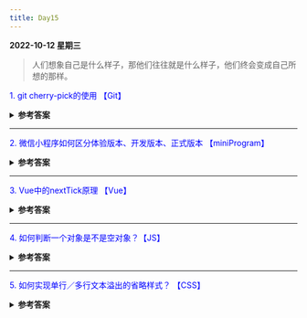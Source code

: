 ```yaml
---
title: Day15
---
```


<summary><b>2022-10-12 星期三</b></summary>

> 人们想象自己是什么样子，那他们往往就是什么样子，他们终会变成自己所想的那样。


<p style="color:blue">1. git cherry-pick的使用 【Git】</p>
<details>
<summary><b>参考答案</b></summary>
<p>
git cherry-pick的作用是从一个分支合并部分代码到另一个分支。

语法: git cherry-pick `feature | <commitHash>`

- 该命令将指定提交的(分支[最新提交内容] or commitHash)，应用与当前分支，会在当前分支产生一个新的提交。
- 转移多个提交 ` git cherry-pick <HashA> <HashB>`,会在当前分支生成两个对应的新提交
- 转移一系列提交 `git cherry-pick A..B` 不包含 hash `A`
- 转移一系列提交 `git cherry-pick A^..B` 包含 hash `A`
- 相关配置项等[详细内容](https://ruanyifeng.com/blog/2020/04/git-cherry-pick.html)

</p>
</details>

<hr/>
<p style="color:blue">2. 微信小程序如何区分体验版本、开发版本、正式版本 【miniProgram】</p>
<details>
<summary><b>参考答案</b></summary>
<p>

使用 \_\_wxConfig.envVersion 区分

- envVersion: 'develop', //开发版
- envVersion: 'trial', //体验版
- envVersion: 'release', //正式版

</p>
</details>

<hr/>
<p style="color:blue">3. Vue中的nextTick原理 【Vue】</p>
<details>
<summary><b>参考答案</b></summary>
<p>

#### 作用

使用 Vue.nextTick()是为了可以获取更新后的 DOM 。  
触发时机：在同一事件循环中的数据变化后，DOM 完成更新，立即执行 Vue.nextTick()的回调。

### 示例

- Vue 实现响应式并不是数据发生变化之后 DOM 立即变化，而是按一定的策略进行 DOM 的更新。
- 简单说就是，Vue 中的数据修改，并不是马上更新视图，而是等到同一时间循环中的所有变化完成之后，再进行统一的视图更新。

```
// 改变数据
vm.name = 'liugezhou'
console.log(vm.$el.textContent)  // 不会得到liugezhou

Vue.nextTick(function(){
 console.log(vm.$el.textContent)  // 可以得到liugezhou
})
```

#### 应用场景：

- 在 Vue 生命周期的 created()钩子函数进行的 DOM 操作一定要放在 Vue.nextTick()的回调函数中。
  原因：是 created()钩子函数执行时 DOM 其实并未进行渲染。
- 在数据变化后要执行的某个操作，而这个操作需要使用随数据改变而改变的 DOM 结构的时候，这个操作应该放在 Vue.nextTick()的回调函数中。
  原因：Vue 异步执行 DOM 更新，只要观察到数据变化，Vue 将开启一个队列，并缓冲在同一事件循环中发生的所有数据改变，如果同一个 watcher 被多次触发，只会被推入到队列中一次。

</p>
</details>

<hr/>
<p style="color:blue">4. 如何判断一个对象是不是空对象？【JS】 </p>

<details>
<summary><b>参考答案</b></summary>
<p>

- JSON.stringify(JSON.parse(obj)) === '{}'
- Object.keys(obj).length === 0

</p>
</details>

<hr/>
<p style="color:blue">5. 如何实现单行／多行文本溢出的省略样式？ 【CSS】</p>

<details>
<summary><b>参考答案</b></summary>
<p>

- 单行文本溢出

```css
.p {
  overflow: hidden;
  text-overflow: ellipsis;
  white-space: nowrap;
}
```

- 多行文本溢出

```css
// 基于行数截断
.p {
  overflow: hidden;
  text-overflow: ellipsis;
  -webkit-line-clamp: 2;
  display: -webkit-box;
  -webkit-box-orient: vertical;
}

// 基于高度截断
.demo {
  position: relative;
  line-height: 20px;
  height: 40px;
  overflow: hidden;
}
.demo::after {
  content: '...';
  position: absolute;
  bottom: 0;
  right: 0;
  padding: 0 20px 0 10px;
}
```

</p>
</details>

<comment/>